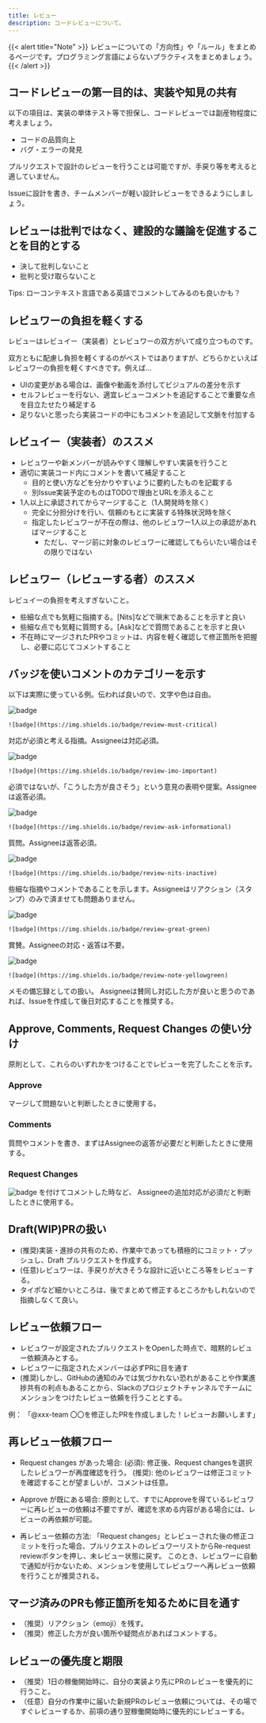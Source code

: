 ```yaml
---
title: レビュー
description: コードレビューについて。
---
```


{{< alert title="Note" >}}
レビューについての「方向性」や「ルール」をまとめるページです。プログラミング言語によらないプラクティスをまとめましょう。
{{< /alert >}}

## コードレビューの第一目的は、実装や知見の共有

以下の項目は、実装の単体テスト等で担保し、コードレビューでは副産物程度に考えましょう。

- コードの品質向上
- バグ・エラーの発見

プルリクエストで設計のレビューを行うことは可能ですが、手戻り等を考えると適していません。

Issueに設計を書き、チームメンバーが軽い設計レビューをできるようにしましょう。

## レビューは批判ではなく、建設的な議論を促進することを目的とする

- 決して批判しないこと
- 批判と受け取らないこと

Tips: ローコンテキスト言語である英語でコメントしてみるのも良いかも？

## レビュワーの負担を軽くする

レビューはレビュイー（実装者）とレビュワーの双方がいて成り立つものです。

双方ともに配慮し負担を軽くするのがベストではありますが、どちらかといえばレビュワーの負担を軽くすべきです。例えば…

- UIの変更がある場合は、画像や動画を添付してビジュアルの差分を示す
- セルフレビューを行ない、適宜レビューコメントを追記することで重要な点を目立たせたり補足する
- 足りないと思ったら実装コードの中にもコメントを追記して文脈を付加する

## レビュイー（実装者）のススメ

- レビュワーや新メンバーが読みやすく理解しやすい実装を行うこと
- 適切に実装コード内にコメントを書いて補足すること
    - 目的と使い方などを分かりやすいように要約したものを記載する
    - 別Issue実装予定のものはTODOで理由とURLを添えること
- 1人以上に承認されてからマージすること（1人開発時を除く）
    - 完全に分担分けを行い、信頼のもとに実装する特殊状況時を除く
    - 指定したレビュワーが不在の際は、他のレビュワー1人以上の承認があればマージすること
      - ただし、マージ前に対象のレビュワーに確認してもらいたい場合はその限りではない

## レビュワー（レビューする者）のススメ

レビュイーの負担を考えすぎないこと。

- 些細な点でも気軽に指摘する。[Nits]などで瑣末であることを示すと良い
- 些細な点でも気軽に質問する。[Ask]などで質問であることを示すと良い
- 不在時にマージされたPRやコミットは、内容を軽く確認して修正箇所を把握し、必要に応じてコメントすること

## バッジを使いコメントのカテゴリーを示す

以下は実際に使っている例。伝われば良いので、文字や色は自由。

![badge](https://img.shields.io/badge/review-must-critical)
```
![badge](https://img.shields.io/badge/review-must-critical)
```
対応が必須と考える指摘。Assigneeは対応必須。

![badge](https://img.shields.io/badge/review-imo-important)
```
![badge](https://img.shields.io/badge/review-imo-important)
```
必須ではないが、「こうした方が良さそう」という意見の表明や提案。Assigneeは返答必須。

![badge](https://img.shields.io/badge/review-ask-informational)
```
![badge](https://img.shields.io/badge/review-ask-informational)
```
質問。Assigneeは返答必須。

![badge](https://img.shields.io/badge/review-nits-inactive)
```
![badge](https://img.shields.io/badge/review-nits-inactive)
```
些細な指摘やコメントであることを示します。Assigneeはリアクション（スタンプ）のみで済ませても問題ありません。

![badge](https://img.shields.io/badge/review-great-green)
```
![badge](https://img.shields.io/badge/review-great-green)
```
賞賛。Assigneeの対応・返答は不要。

![badge](https://img.shields.io/badge/review-note-yellowgreen)
```
![badge](https://img.shields.io/badge/review-note-yellowgreen)
```
メモの備忘録としての扱い。
Assigneeは賛同し対応した方が良いと思うのであれば、Issueを作成して後日対応することを推奨する。

## Approve, Comments, Request Changes の使い分け

原則として、これらのいずれかをつけることでレビューを完了したことを示す。

### Approve
マージして問題ないと判断したときに使用する。

### Comments
質問やコメントを書き、まずはAssigneeの返答が必要だと判断したときに使用する。

### Request Changes
![badge](https://img.shields.io/badge/review-must-critical) を付けてコメントした時など、
Assigneeの追加対応が必須だと判断したときに使用する。

## Draft(WIP)PRの扱い

- (推奨)実装・進捗の共有のため、作業中であっても積極的にコミット・プッシュし、Draft プルリクエストを作成する。
- (任意)レビュワーは、手戻りが大きそうな設計に近いところ等をレビューする。
- タイポなど細かいところは、後でまとめて修正するところかもしれないので指摘しなくて良い。

## レビュー依頼フロー

- レビュワーが設定されたプルリクエストをOpenした時点で、暗黙的レビュー依頼済みとする。
- レビュワーに指定されたメンバーは必ずPRに目を通す
- (推奨)しかし、GitHubの通知のみでは気づかれない恐れがあることや作業進捗共有の利点もあることから、Slackのプロジェクトチャンネルでチームにメンションをつけたレビュー依頼を行うこととする。

例： 「@xxx-team 〇〇を修正したPRを作成しました！レビューお願いします」

## 再レビュー依頼フロー

- Request changes があった場合:
(必須): 修正後、Request changesを選択したレビュワーが再度確認を行う。
(推奨): 他のレビュワーは修正コミットを確認することが望ましいが、コメントは任意。

- Approve が既にある場合:
原則として、すでにApproveを得ているレビュワーに再レビューの依頼は不要ですが、確認を求める内容がある場合には、レビューの再依頼が可能。

- 再レビュー依頼の方法:
「Request changes」とレビューされた後の修正コミットを行った場合、プルリクエストのレビュワーリストからRe-request reviewボタンを押し、未レビュー状態に戻す。
このとき、レビュワーに自動で通知が行かないため、メンションを使用してレビュワーへ再レビュー依頼を行うことが推奨される。

## マージ済みのPRも修正箇所を知るために目を通す

- （推奨）リアクション（emoji）を残す。
- （推奨）修正した方が良い箇所や疑問点があればコメントする。

## レビューの優先度と期限

- （推奨）1日の稼働開始時に、自分の実装より先にPRのレビューを優先的に行うこと。
- （任意）自分の作業中に届いた新規PRのレビュー依頼については、その場ですぐレビューするか、前項の通り翌稼働開始時に優先的にレビューする。
